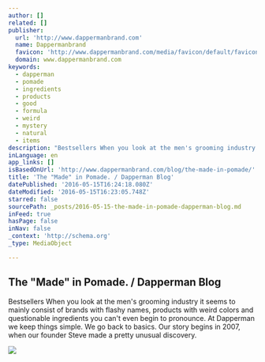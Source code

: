 ```yaml
---
author: []
related: []
publisher:
  url: 'http://www.dappermanbrand.com'
  name: Dappermanbrand
  favicon: 'http://www.dappermanbrand.com/media/favicon/default/favicon_1.ico'
  domain: www.dappermanbrand.com
keywords:
  - dapperman
  - pomade
  - ingredients
  - products
  - good
  - formula
  - weird
  - mystery
  - natural
  - items
description: "Bestsellers When you look at the men's grooming industry it seems to mainly consist of brands with flashy names, products with weird colors and questionable ingredients you can't even begin to pronounce. At Dapperman we keep things simple. We go back to basics. Our story begins in 2007, when our founder Steve made a pretty unusual discovery."
inLanguage: en
app_links: []
isBasedOnUrl: 'http://www.dappermanbrand.com/blog/the-made-in-pomade/'
title: 'The "Made" in Pomade. / Dapperman Blog'
datePublished: '2016-05-15T16:24:18.080Z'
dateModified: '2016-05-15T16:23:05.748Z'
starred: false
sourcePath: _posts/2016-05-15-the-made-in-pomade-dapperman-blog.md
inFeed: true
hasPage: false
inNav: false
_context: 'http://schema.org'
_type: MediaObject

---
```

<article style=""><h1>The "Made" in Pomade. / Dapperman Blog</h1><p>Bestsellers When you look at the men's grooming industry it seems to mainly consist of brands with flashy names, products with weird colors and questionable ingredients you can't even begin to pronounce. At Dapperman we keep things simple. We go back to basics. Our story begins in 2007, when our founder Steve made a pretty unusual discovery.</p><img src="http://www.dappermanbrand.com/wp/wp-content/uploads/2016/04/unnamed.jpg" /></article>